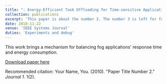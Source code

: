 ```yaml
---
title: ": Energy-Efficient Task Offloading for Time-sensitive Application in Fog Computing"
collection: publications
excerpt: 'This paper is about the number 2. The number 3 is left for future work.'
date: 2018-11-22
venue: 'IEEE Systems Journal'
duties: 'Experiments and debug'
---
```

This work brings a mechanism for balancing fog applications' response time and energy consumption.

[Download paper here](http://academicpages.github.io/files/paper2.pdf)

Recommended citation: Your Name, You. (2010). "Paper Title Number 2." <i>Journal 1</i>. 1(2).
